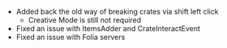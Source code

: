 - Added back the old way of breaking crates via shift left click
  - Creative Mode is still not required
- Fixed an issue with ItemsAdder and CrateInteractEvent
- Fixed an issue with Folia servers